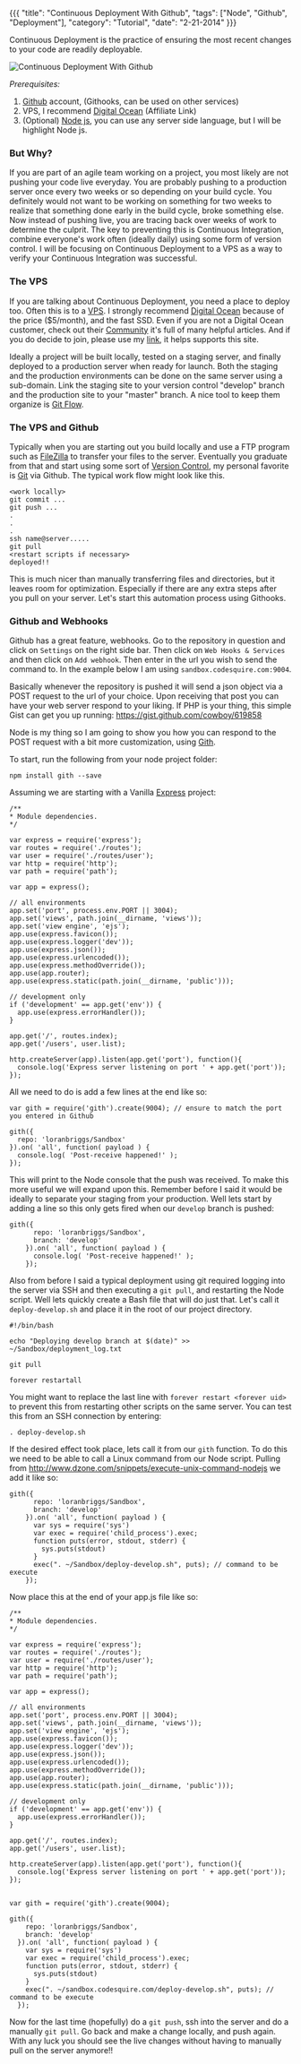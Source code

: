 {{{
  "title": "Continuous Deployment With Github",
  "tags": ["Node", "Github", "Deployment"],
  "category": "Tutorial",
  "date": "2-21-2014"
}}}

Continuous Deployment is the practice of ensuring the most recent changes to
your code are readily deployable.<!--more-->

![Continuous Deployment With Github](/post_imgs/GithubNode.png)

*Prerequisites:*

1. [Github](https://github.com/) account, (Githooks, can be used on other services)
1. VPS, I recommend [Digital Ocean](https://www.digitalocean.com/?refcode=bc8baa3f9b81) (Affiliate Link)
1. (Optional) [Node js](http://nodejs.org/), you can use any server side language,
but I will be highlight Node js.

### But Why?
If you are part of an agile team working on a project, you most likely are not pushing
your code live everyday. You are probably pushing to a production server once
every two weeks or so depending on your build cycle. You definitely would not
want to be working on something for two weeks to realize that something done
early in the build cycle, broke something else. Now instead of pushing live, you
are tracing back over weeks of work to determine the culprit. The key to preventing
this is Continuous Integration, combine everyone's work often (ideally daily)
using some form of version control. I will be focusing on Continuous Deployment
to a VPS as a way to verify your Continuous Integration was successful.

### The VPS
If you are talking about Continuous Deployment, you need a place to deploy too.
Often this is to a [VPS](https://www.digitalocean.com/?refcode=bc8baa3f9b81). I
strongly recommend [Digital Ocean](https://www.digitalocean.com/?refcode=bc8baa3f9b81)
because of the price ($5/month), and the fast SSD. Even if you are not a Digital
Ocean customer, check out their [Community](https://www.digitalocean.com/community)
it's full of many helpful articles. And if you do decide to join, please use
my [link](https://www.digitalocean.com/?refcode=bc8baa3f9b81), it
helps supports this site.

Ideally a project will be built locally, tested on a staging server, and finally
deployed to a production server when ready for launch. Both the staging and the
production environments can be done on the same server using a sub-domain. Link
the staging site to your version control "develop" branch and the production site
to your "master" branch. A nice tool to keep them organize is
[Git Flow](https://github.com/nvie/gitflow).

### The VPS and Github

Typically when you are starting out you build locally and use a FTP program
such as [FileZilla](https://filezilla-project.org/) to transfer your files to
the server. Eventually you graduate from that and start using some sort of
[Version Control](http://en.wikipedia.org/wiki/Revision_control), my personal
favorite is [Git](http://git-scm.com/) via Github. The typical work flow might
look like this.

    <work locally>
    git commit ...
    git push ...
    .
    .
    .
    ssh name@server.....
    git pull
    <restart scripts if necessary>
    deployed!!

This is much nicer than manually transferring files and directories, but it leaves
room for optimization. Especially if there are any extra steps after you pull on
your server. Let's start this automation process using Githooks.

### Github and Webhooks

Github has a great feature, webhooks. Go to the repository in question and click
on `Settings` on the right side bar. Then click on `Web Hooks & Services` and
then click on `Add webhook`. Then enter in the url you wish to send the command
to. In the example below I am using `sandbox.codesquire.com:9004`.

Basically whenever the repository is pushed it will send a json object via a POST 
request to the url of your choice. Upon receiving that post you can have your 
web server respond to your liking. If PHP is your thing, this simple Gist can
get you up running: <https://gist.github.com/cowboy/619858>

Node is my thing so I am going to show you how you can respond to the POST request
with a bit more customization, using [Gith](https://github.com/danheberden/gith).

To start, run the following from your node project folder:

    npm install gith --save

Assuming we are starting with a Vanilla [Express](http://expressjs.com/) project:


    /**
    * Module dependencies.
    */

    var express = require('express');
    var routes = require('./routes');
    var user = require('./routes/user');
    var http = require('http');
    var path = require('path');

    var app = express();

    // all environments
    app.set('port', process.env.PORT || 3004);
    app.set('views', path.join(__dirname, 'views'));
    app.set('view engine', 'ejs');
    app.use(express.favicon());
    app.use(express.logger('dev'));
    app.use(express.json());
    app.use(express.urlencoded());
    app.use(express.methodOverride());
    app.use(app.router);
    app.use(express.static(path.join(__dirname, 'public')));

    // development only
    if ('development' == app.get('env')) {
      app.use(express.errorHandler());
    }

    app.get('/', routes.index);
    app.get('/users', user.list);

    http.createServer(app).listen(app.get('port'), function(){
      console.log('Express server listening on port ' + app.get('port'));
    });

All we need to do is add a few lines at the end like so:

    var gith = require('gith').create(9004); // ensure to match the port you entered in Github

    gith({
      repo: 'loranbriggs/Sandbox'
    }).on( 'all', function( payload ) {
      console.log( 'Post-receive happened!' );
    });

This will print to the Node console that the push was received. To make this more
useful we will expand upon this. Remember before I said it would be ideally to
separate your staging from your production. Well lets start by adding a line
so this only gets fired when our `develop` branch is pushed:

    gith({
          repo: 'loranbriggs/Sandbox',
          branch: 'develop'
        }).on( 'all', function( payload ) {
          console.log( 'Post-receive happened!' );
        });

Also from before I said a typical deployment using git required logging into
the server via SSH and then executing a `git pull`, and restarting the Node
script. Well lets quickly create a Bash file that will do just that. Let's call
it `deploy-develop.sh` and place it in the root of our project directory.

    #!/bin/bash

    echo "Deploying develop branch at $(date)" >> ~/Sandbox/deployment_log.txt

    git pull

    forever restartall

You might want to replace the last line with `forever restart <forever uid>` to
prevent this from restarting other scripts on the same server. You can test this
from an SSH connection by entering:

    . deploy-develop.sh

If the desired effect took place, lets call it from our `gith` function. To do
this we need to be able to call a Linux command from our Node script. Pulling from
<http://www.dzone.com/snippets/execute-unix-command-nodejs> we add it like so:

    gith({
          repo: 'loranbriggs/Sandbox',
          branch: 'develop'
        }).on( 'all', function( payload ) {
          var sys = require('sys')
          var exec = require('child_process').exec;
          function puts(error, stdout, stderr) { 
            sys.puts(stdout)
          }
          exec(". ~/Sandbox/deploy-develop.sh", puts); // command to be execute
        });

Now place this at the end of your app.js file like so:

    /**
    * Module dependencies.
    */

    var express = require('express');
    var routes = require('./routes');
    var user = require('./routes/user');
    var http = require('http');
    var path = require('path');

    var app = express();

    // all environments
    app.set('port', process.env.PORT || 3004);
    app.set('views', path.join(__dirname, 'views'));
    app.set('view engine', 'ejs');
    app.use(express.favicon());
    app.use(express.logger('dev'));
    app.use(express.json());
    app.use(express.urlencoded());
    app.use(express.methodOverride());
    app.use(app.router);
    app.use(express.static(path.join(__dirname, 'public')));

    // development only
    if ('development' == app.get('env')) {
      app.use(express.errorHandler());
    }

    app.get('/', routes.index);
    app.get('/users', user.list);

    http.createServer(app).listen(app.get('port'), function(){
      console.log('Express server listening on port ' + app.get('port'));
    });


    var gith = require('gith').create(9004);

    gith({
        repo: 'loranbriggs/Sandbox',
        branch: 'develop'
      }).on( 'all', function( payload ) {
        var sys = require('sys')
        var exec = require('child_process').exec;
        function puts(error, stdout, stderr) { 
          sys.puts(stdout)
        }
        exec(". ~/sandbox.codesquire.com/deploy-develop.sh", puts); // command to be execute
      });

Now for the last time (hopefully) do a `git push`, ssh into the server and do a
manually `git pull`. Go back and make a change locally, and push again. With
any luck you should see the live changes without having to manually pull on the
server anymore!!

<div class="gplus">
<!-- Place this tag in your head or just before your close body tag. -->
<script type="text/javascript" src="https://apis.google.com/js/plusone.js"></script>

<!-- Place this tag where you want the widget to render. -->
<div class="g-post" data-href="https://plus.google.com/101579508735882012098/posts/aweETVUWufA"></div>
</div>
